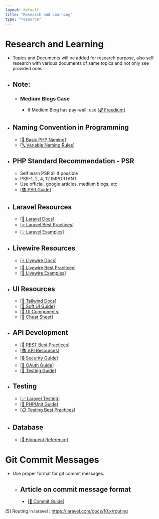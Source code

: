 ```yaml
---
layout: default
title: "Research and Learning"
type: "resource"
---
```


# Research and Learning
- Topics and Documents will be added for research purpose, also self research with various  documents of same topics and not only see provided ones.

- ## Note:
    - ### Medium Blogs Case
        - If Medium Blog has pay-wall, use [[🔓 Freedium][freedium-link]]

- ## Naming Convention in Programming
    - [[📝 Basic PHP Naming][basic-naming-convention]]
    - [[🔤 Variable Naming Rules][rules-and-conventions-variable]]

- ## PHP Standard Recommendation - PSR
    - Self learn PSR all if possible
    - PSR-1, 2, 4, 12 IMPORTANT
    - Use official, google articles, medium blogs, etc
    - [[📚 PSR Guide][psr]]

- ## Laravel Resources
    - [[📖 Laravel Docs][laravel-docs]]
    - [[⭐ Laravel Best Practices][laravel-best]]
    - [[💡 Laravel Examples][laravel-example]]

- ## Livewire Resources
    - [[⚡ Livewire Docs][livewire-docs]]
    - [[🌟 Livewire Best Practices][livewire-best]]
    - [[📱 Livewire Examples][livewire-examples]]

- ## UI Resources
    - [[🎨 Tailwind Docs][tailwind-docs]]
    - [[🎯 Soft UI Guide][soft-ui]]
    - [[🧩 UI Components][tailwind-components]]
    - [[📝 Cheat Sheet][tailwind-cheat]]

- ## API Development
    - [[🔧 REST Best Practices][api-best]]
    - [[📚 API Resources][api-resources]]
    - [[🔒 Security Guide][api-security]]
    - [[🔑 OAuth Guide][oauth]]
    - [[🧪 Testing Guide][api-testing]]

- ## Testing
    - [[✅ Laravel Testing][laravel-testing]]
    - [[🧪 PHPUnit Guide][phpunit]]
    - [[📋 Testing Best Practices][api-test-best]]

- ## Database
    - [[💾 Eloquent Reference][eloquent-sql-reference]]

# Git Commit Messages
- Use proper format for git commit messages.
    - ## Article on commit message format
        - [[📝 Commit Guide][git-commit]]

[freedium-link]: https://freedium.cfd "🔓 Freedium: Remove Medium Paywall"
[basic-naming-convention]: https://www.codementor.io/@veenitchauhan/basics-of-naming-conventions-for-php-developers-eliexmew6 "📝 PHP Naming Conventions"
[rules-and-conventions-variable]: https://www.koladechris.com/blog/rules-and-conventions-for-naming-variables-in-php/ "🔤 PHP Variable Naming"
[psr]: https://www.php-fig.org/psr/ "📚 PHP Standards Recommendations"

[laravel-docs]: https://laravel.com/docs/10.x "📖 Official Laravel Documentation"
[laravel-best]: https://github.com/alexeymezenin/laravel-best-practices?tab=readme-ov-file#contents "⭐ Laravel Best Practices"
[laravel-example]: https://github.com/alexeymezenin/laravel-realworld-example-app "💡 Laravel Examples"

[livewire-docs]: https://livewire.laravel.com/docs/ "⚡ Official Livewire Documentation"
[livewire-best]: https://github.com/michael-rubel/livewire-best-practices "🌟 Livewire Best Practices"
[livewire-examples]: https://github.com/livewire/examples "📱 Livewire Examples"

[tailwind-docs]: https://tailwindcss.com/docs "🎨 Tailwind CSS Documentation"
[soft-ui]: https://www.creative-tim.com/learning-lab/tailwind/html/quick-start/soft-ui-dashboard/ "🎯 Soft UI Dashboard Guide"
[tailwind-components]: https://tailwindui.com/components "🧩 Tailwind UI Components"
[tailwind-cheat]: https://nerdcave.com/tailwind-cheat-sheet "📝 Tailwind Cheat Sheet"

[api-best]: https://docs.microsoft.com/en-us/azure/architecture/best-practices/api-design "🔧 REST API Best Practices"
[api-resources]: https://laravel.com/docs/10.x/eloquent-resources "📚 Laravel API Resources"
[api-security]: https://oauth.net/articles/authentication/ "🔒 API Security Guide"
[oauth]: https://fusionauth.io/articles/oauth/modern-guide-to-oauth "🔑 OAuth 2.0 Guide"
[api-testing]: https://www.guru99.com/api-testing.html "🧪 API Testing Strategies"

[laravel-testing]: https://laravel.com/docs/10.x/testing "✅ Laravel Testing Guide"
[phpunit]: https://phpunit.de/documentation.html "🧪 PHPUnit Documentation"
[api-test-best]: https://www.perfecto.io/blog/api-testing-best-practices "📋 API Testing Best Practices"

[eloquent-sql-reference]: https://github.com/alexeymezenin/eloquent-sql-reference "💾 Eloquent SQL Reference"
[git-commit]: https://www.freecodecamp.org/news/how-to-write-better-git-commit-messages/ "📝 Git Commit Message Guide"
[5] Routing in laravel : https://laravel.com/docs/10.x/routing
